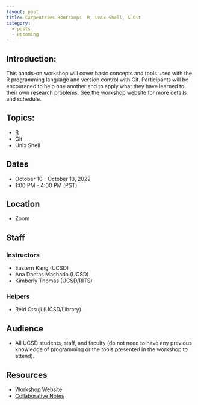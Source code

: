 ```yaml
---
layout: post
title: Carpentries Bootcamp:  R, Unix Shell, & Git
category:
  - posts
  - upcoming
---
```


## Introduction:

This hands-on workshop will cover basic concepts and tools used with the R programming language and version control with Git. Participants will be encouraged to help one another and to apply what they have learned to their own research problems. See the workshop website for more details and schedule.


## Topics:

* R
* Git
* Unix Shell


## Dates

* October 10 - October 13, 2022
* 1:00 PM - 4:00 PM (PST)


## Location

* Zoom


## Staff

### Instructors
* Eastern Kang (UCSD)
* Ana Dantas Machado (UCSD)
* Kimberly Thomas (UCSD/RITS)

### Helpers
* Reid Otsuji (UCSD/Library)


## Audience

* All UCSD students, staff, and faculty (do not need to have any previous knowledge of programming or the tools presented in the workshop to attend).


## Resources

* [Workshop Website](https://ucsdlib.github.io/2022-10-10-UCSD/)
* [Collaborative Notes](https://hackmd.io/@kkt008/r1niQyFzo)
